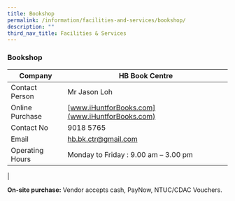 ```yaml
---
title: Bookshop
permalink: /information/facilities-and-services/bookshop/
description: ""
third_nav_title: Facilities & Services
---
```

### **Bookshop**

| Company | HB Book Centre |
|---|---|
| Contact Person | Mr Jason Loh |
| Online Purchase  | [www.iHuntforBooks.com](www.iHuntforBooks.com) |
| Contact No | 9018 5765 |
| Email | [hb.bk.ctr@gmail.com](mailto:hb.bk.ctr@gmail.com) |
| Operating Hours | Monday to Friday : 9.00 am – 3.00 pm |
|

**On-site purchase:** Vendor accepts cash, PayNow, NTUC/CDAC Vouchers.

